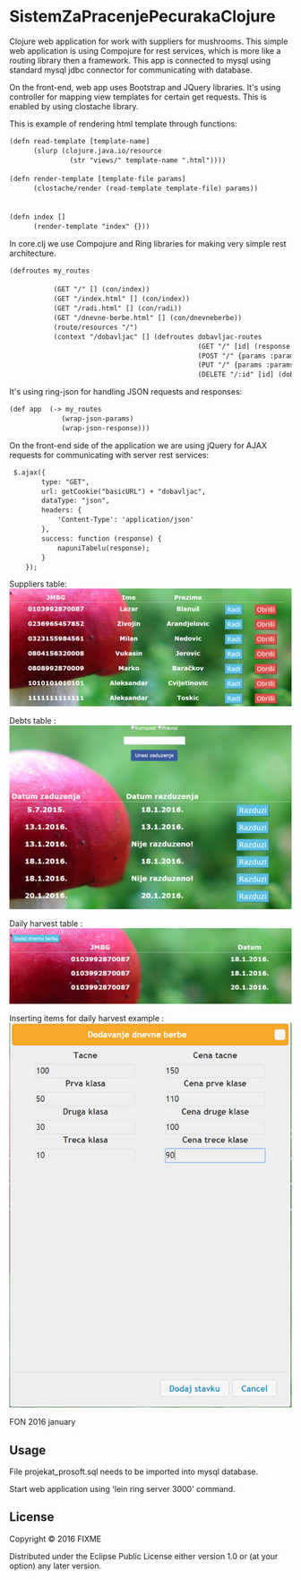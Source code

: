 # SistemZaPracenjePecurakaClojure

Clojure web application for work with suppliers for mushrooms. This simple web application is using Compojure for rest services, which is more like a routing library then a framework. This app is connected to mysql using standard mysql jdbc connector for communicating with database.

On the front-end, web app uses Bootstrap and JQuery libraries. It's using controller for mapping view templates for certain get requests. This is enabled by using clostache library.

This is example of rendering html template through functions:

```html
(defn read-template [template-name]
      (slurp (clojure.java.io/resource
               (str "views/" template-name ".html"))))

(defn render-template [template-file params]
      (clostache/render (read-template template-file) params))


(defn index []
      (render-template "index" {}))
```


In core.clj we use Compojure and Ring libraries for making very simple rest architecture.

```html
(defroutes my_routes

           (GET "/" [] (con/index))
           (GET "/index.html" [] (con/index))
           (GET "/radi.html" [] (con/radi))
           (GET "/dnevne-berbe.html" [] (con/dnevneberbe))
           (route/resources "/")
           (context "/dobavljac" [] (defroutes dobavljac-routes
                                               (GET "/" [id] (response (dobavljac/getDobavljac)))
                                               (POST "/" {params :params} (response (dobavljac/insert params)))
                                               (PUT "/" {params :params} (dobavljac/update (params "id") params))
                                               (DELETE "/:id" [id] (dobavljac/delete id)))))
```

It's using ring-json for handling JSON requests and responses:

```html
(def app  (-> my_routes
             (wrap-json-params)
             (wrap-json-response)))
```

On the front-end side of the application we are using jQuery for AJAX requests for communicating with server rest services:

```html
 $.ajax({
        type: "GET",
        url: getCookie("basicURL") + "dobavljac",
        dataType: "json",
        headers: {
            'Content-Type': 'application/json'
        },
        success: function (response) {
            napuniTabelu(response);
        }
    });
```

Suppliers table:
![Alt text](resources/public/img/s1.PNG?raw=true "Suppliers table")

Debts table :
![Alt text](resources/public/img/s2.PNG?raw=true "Debts table")

Daily harvest table :
![Alt text](resources/public/img/s3.PNG?raw=true "Daily harvest table")

Inserting items for daily harvest example :
![Alt text](resources/public/img/s4.PNG?raw=true "Inserting items for daily harvest example")

FON 2016 january

## Usage

File projekat_prosoft.sql needs to be imported into mysql database.

Start web application using 'lein ring server 3000' command.

## License

Copyright © 2016 FIXME

Distributed under the Eclipse Public License either version 1.0 or (at
your option) any later version.
